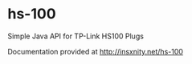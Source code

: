 # hs-100
Simple Java API for TP-Link HS100 Plugs

Documentation provided at http://insxnity.net/hs-100
